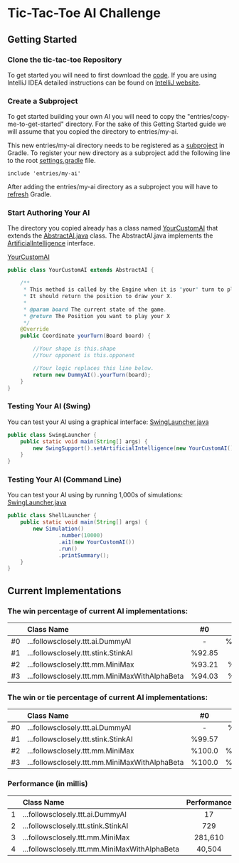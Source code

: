 # Tic-Tac-Toe AI Challenge

## Getting Started

### Clone the tic-tac-toe Repository

To get started you will need to first download the [code](https://github.com/followsclosely/tic-tac-toe). If you are
using IntelliJ IDEA detailed instructions can be found on
[IntelliJ website](https://www.jetbrains.com/help/idea/manage-projects-hosted-on-github.html).

### Create a Subproject

To get started building your own AI you will need to copy the "entries/copy-me-to-get-started" directory. For the sake
of this Getting Started guide we will assume that you copied the directory to entries/my-ai.

This new entries/my-ai directory needs to be registered as a
[subproject](https://docs.gradle.org/current/userguide/multi_project_builds.html)
in Gradle. To register your new directory as a subproject add the following line to the root
[settings.gradle](https://github.com/followsclosely/connect-four/blob/master/settings.gradle) file.

```properties
include 'entries/my-ai'
```

After adding the entries/my-ai directory as a subproject you will have to
[refresh](https://www.jetbrains.com/help/idea/work-with-gradle-projects.html#gradle_refresh_project)
Gradle.

### Start Authoring Your AI

The directory you copied already has a class named
[YourCustomAI](https://github.com/followsclosely/tic-tac-toe/blob/master/entries/copy-me-to-get-started/src/main/java/io/github/followsclosely/YourCustomAI.java)
that extends the
[AbstractAI.java](https://github.com/followsclosely/tic-tac-toe/blob/master/core/src/main/java/io/github/followsclosely/ttt/ai/AbstractAI.java)
class. The AbstractAI.java implements the
[ArtificialIntelligence](https://github.com/followsclosely/tic-tac-toe/blob/master/core/src/main/java/io/github/followsclosely/ttt/ArtificialIntelligence.java)
interface.

[YourCustomAI](https://github.com/followsclosely/tic-tac-toe/blob/master/entries/copy-me-to-get-started/src/main/java/io/github/followsclosely/YourCustomAI.java)

```java
public class YourCustomAI extends AbstractAI {

    /**
     * This method is called by the Engine when it is "your" turn to play.
     * It should return the position to draw your X.
     *
     * @param board The current state of the game.
     * @return The Position you want to play your X
     */
    @Override
    public Coordinate yourTurn(Board board) {

        //Your shape is this.shape
        //Your opponent is this.opponent

        //Your logic replaces this line below.
        return new DummyAI().yourTurn(board);
    }
}
```

### Testing Your AI (Swing)

You can test your AI using a graphical interface:
[SwingLauncher.java](https://github.com/followsclosely/tic-tac-toe/blob/master/entries/copy-me-to-get-started/src/main/java/io/github/followsclosely/SwingLauncher.java)

```java
public class SwingLauncher {
    public static void main(String[] args) {
        new SwingSupport().setArtificialIntelligence(new YourCustomAI()).run();
    }
}
```

### Testing Your AI (Command Line)

You can test your AI using by running 1,000s of simulations:
[SwingLauncher.java](https://github.com/followsclosely/tic-tac-toe/blob/master/entries/copy-me-to-get-started/src/main/java/io/github/followsclosely/ShellLauncher.java)

```java
public class ShellLauncher {
    public static void main(String[] args) {
        new Simulation()
                .number(10000)
                .ai1(new YourCustomAI())
                .run()
                .printSummary();
    }
}
```

## Current Implementations

### The win percentage of current AI implementations:

| | Class Name                                    |  #0 |  #1 |  #2 |  #3 |
| ---: |:----------------------------------------------|  :---: |  :---: |  :---: |  :---: |
| #0 | ...followsclosely.ttt.ai.DummyAI              |  -  |  %0.480  |  %0.0  |  %0.0  |
| #1 | ...followsclosely.ttt.stink.StinkAI           |  %92.85  |  -  |  %0.0  |  %0.0  | 
| #2 | ...followsclosely.ttt.mm.MiniMax              |  %93.21  |  %50.0  |  -  |  %0.0  |
| #3 | ...followsclosely.ttt.mm.MiniMaxWithAlphaBeta |  %94.03  |  %50.0  |  %0.0  |  -  | 

### The win or tie percentage of current AI implementations:

| | Class Name                                    |  #0 |  #1 |  #2 |  #3 |
| ---: |:----------------------------------------------|  :---: |  :---: |  :---: |  :---: |
| #0 | ...followsclosely.ttt.ai.DummyAI              |  -  |  %6.92  |  %6.61  |  %6.56  |
| #1 | ...followsclosely.ttt.stink.StinkAI           |  %99.57  |  -  |  %50.0  |  %50.0  |
| #2 | ...followsclosely.ttt.mm.MiniMax              |  %100.0  |  %100.0  |  -  |  %100.0  |
| #3 | ...followsclosely.ttt.mm.MiniMaxWithAlphaBeta |  %100.0  |  %100.0  |  %100.0  |  |

### Performance (in millis)

|       | Class Name                                | Performance |
|------:|:------------------------------------------| :---: |
| 1 | ...followsclosely.ttt.ai.DummyAI          | 17 |
| 2 | ...followsclosely.ttt.stink.StinkAI           | 729 |
| 3 | ...followsclosely.ttt.mm.MiniMax              | 281,610 |
| 4 | ...followsclosely.ttt.mm.MiniMaxWithAlphaBeta | 40,504 |
